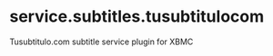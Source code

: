 service.subtitles.tusubtitulocom
==============================
Tusubtitulo.com subtitle service plugin for XBMC
